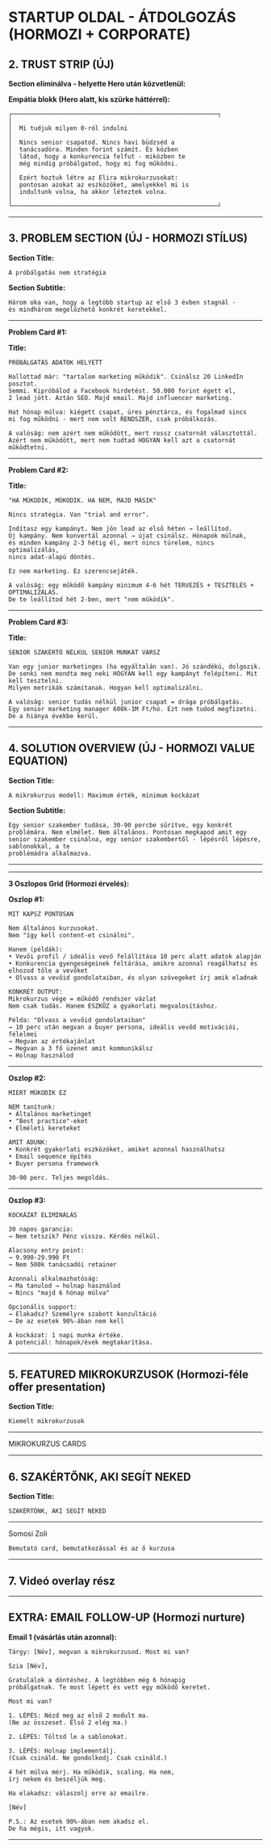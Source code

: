 # STARTUP OLDAL - ÁTDOLGOZÁS (HORMOZI + CORPORATE)

## 2. TRUST STRIP (ÚJ)

**Section eliminálva - helyette Hero után közvetlenül:**

**Empátia blokk (Hero alatt, kis szürke háttérrel):**

```
┌─────────────────────────────────────────────────────────┐
│                                                         
│  Mi tudjuk milyen 0-ról indulni                        
│                                                         
│  Nincs senior csapatod. Nincs havi büdzséd a         
│  tanácsadóra. Minden forint számít. És közben          
│  látod, hogy a konkurencia felfut - miközben te        
│  még mindig próbálgatod, hogy mi fog működni.          
│                                                        
│  Ezért hoztuk létre az Elira mikrokurzusokat:          
│  pontosan azokat az eszközöket, amelyekkel mi is       
│  indultunk volna, ha akkor léteztek volna.            
│                                                        
└─────────────────────────────────────────────────────────┘

```

---

## 3. PROBLEM SECTION (ÚJ - HORMOZI STÍLUS)

**Section Title:**

```
A próbálgatás nem stratégia

```

**Section Subtitle:**

```
Három oka van, hogy a legtöbb startup az első 3 évben stagnál -
és mindhárom megelőzhető konkrét keretekkel.

```

---

**Problem Card #1:**

**Title:**

```
PRÓBÁLGATÁS ADATOK HELYETT

```

```
Hallottad már: "tartalom marketing működik". Csinálsz 20 LinkedIn posztot.
Semmi. Kipróbálod a Facebook hirdetést. 50.000 forint égett el,
2 lead jött. Aztán SEO. Majd email. Majd influencer marketing.

Hat hónap múlva: kiégett csapat, üres pénztárca, és fogalmad sincs
mi fog működni - mert nem volt RENDSZER, csak próbálkozás.

A valóság: nem azért nem működött, mert rossz csatornát választottál.
Azért nem működött, mert nem tudtad HOGYAN kell azt a csatornát működtetni.
```

---

**Problem Card #2:**

**Title:**

```
"HA MŰKÖDIK, MŰKÖDIK. HA NEM, MAJD MÁSIK"
```

```
Nincs stratégia. Van "trial and error".

Indítasz egy kampányt. Nem jön lead az első héten → leállítod.
Új kampány. Nem konvertál azonnal → újat csinálsz. Hónapok múlnak,
és minden kampány 2-3 hétig él, mert nincs türelem, nincs optimalizálás,
nincs adat-alapú döntés.

Ez nem marketing. Ez szerencsejáték.

A valóság: egy működő kampány minimum 4-6 hét TERVEZÉS + TESZTELÉS + OPTIMALIZÁLÁS.
De te leállítod hét 2-ben, mert "nem működik".
```

---

**Problem Card #3:**

**Title:**

```
SENIOR SZAKÉRTŐ NÉLKÜL SENIOR MUNKÁT VÁRSZ

```

```
Van egy junior marketinges (ha egyáltalán van). Jó szándékú, dolgozik. De senki nem mondta meg neki HOGYAN kell egy kampányt felépíteni. Mit kell tesztelni.
Milyen metrikák számítanak. Hogyan kell optimalizálni.

A valóság: senior tudás nélkül junior csapat = drága próbálgatás.
Egy senior marketing manager 600k-1M Ft/hó. Ezt nem tudod megfizetni.
De a hiánya évekbe kerül.
```

---

## 4. SOLUTION OVERVIEW (ÚJ - HORMOZI VALUE EQUATION)

**Section Title:**

```
A mikrokurzus modell: Maximum érték, minimum kockázat

```

**Section Subtitle:**

```
Egy senior szakember tudása, 30-90 percbe sűrítve, egy konkrét
problémára. Nem elmélet. Nem általános. Pontosan megkapod amit egy senior szakember csinálna, egy senior szakembertől - lépésről lépésre, sablonokkal, a te
problémádra alkalmazva.

```

---

---

**3 Oszlopos Grid (Hormozi érvelés):**

**Oszlop #1:**

```
MIT KAPSZ PONTOSAN

Nem általános kurzusokat.
Nem "így kell content-et csinálni".

Hanem (példák):
• Vevői profil / ideális vevő felállítása 10 perc alatt adatok alapján
• Konkurencia gyengeségeinek feltárása, amikre azonnal reagálhatsz és elhozod tőle a vevőket
• Olvass a vevőid gondolataiban, és olyan szövegeket írj amik eladnak

KONKRÉT OUTPUT:
Mikrokurzus vége = működő rendszer vázlat
Nem csak tudás. Hanem ESZKÖZ a gyakorlati megvalosításhoz.

Példa: "Olvass a vevőid gondolataiban"
→ 10 perc után megvan a buyer persona, ideális vevőd motivációi, félelmei
→ Megvan az értékajánlat
→ Megvan a 3 fő üzenet amit kommunikálsz
→ Holnap használod

```

---

**Oszlop #2:**

```
MIÉRT MŰKÖDIK EZ

NEM tanítunk:
• Általános marketinget
• "Best practice"-eket
• Elméleti kereteket

AMIT ADUNK:
• Konkrét gyakorlati eszközöket, amiket azonnal használhatsz
• Email sequence építés
• Buyer persona framework

30-90 perc. Teljes megoldás.

```

---

**Oszlop #3:**

```
KOCKÁZAT ELIMINÁLÁS

30 napos garancia:
→ Nem tetszik? Pénz vissza. Kérdés nélkül.

Alacsony entry point:
→ 9.990-29.990 Ft
→ Nem 500k tanácsadói retainer

Azonnali alkalmazhatóság:
→ Ma tanulod → holnap használod
→ Nincs "majd 6 hónap múlva"

Opcionális support:
→ Elakadsz? Személyre szabott konzultáció
→ De az esetek 90%-ában nem kell

A kockázat: 1 napi munka értéke.
A potenciál: hónapok/évek megtakarítása.

```

---

## 5. FEATURED MIKROKURZUSOK (Hormozi-féle offer presentation)

**Section Title:**

```
Kiemelt mikrokurzusok
```

---

MIKROKURZUS CARDS

---

## 6. SZAKÉRTŐNK, AKI SEGÍT NEKED

**Section Title:**

```
SZAKÉRTŐNK, AKI SEGÍT NEKED
```

---

Somosi Zoli

```
Bemutató card, bemutatkozással és az ő kurzusa
```

---

## 7. Videó overlay rész

---

## EXTRA: EMAIL FOLLOW-UP (Hormozi nurture)

**Email 1 (vásárlás után azonnal):**

```
Tárgy: [Név], megvan a mikrokurzusod. Most mi van?

Szia [Név],

Gratulálok a döntéshez. A legtöbben még 6 hónapig
próbálgatnak. Te most lépett és vett egy működő keretet.

Most mi van?

1. LÉPÉS: Nézd meg az első 2 modult ma.
(Ne az összeset. Első 2 elég ma.)

2. LÉPÉS: Töltsd le a sablonokat.

3. LÉPÉS: Holnap implementálj.
(Csak csináld. Ne gondolkodj. Csak csináld.)

4 hét múlva mérj. Ha működik, scaling. Ha nem,
írj nekem és beszéljük meg.

Ha elakadsz: válaszolj erre az emailre.

[Név]

P.S.: Az esetek 90%-ában nem akadsz el.
De ha mégis, itt vagyok.

```

---